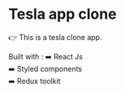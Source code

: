 # Tesla app clone 
👉 This is a tesla clone app.

Built with :
➡️ React Js\
➡️ Styled components\
➡️ Redux toolkit


